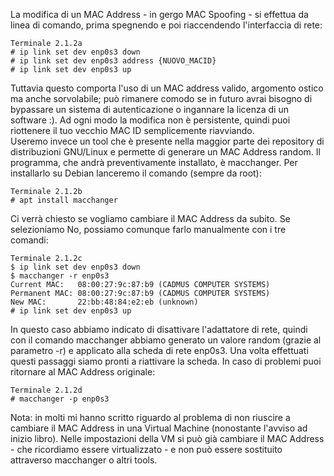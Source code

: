 La modifica di un MAC Address - in gergo MAC Spoofing - si effettua da linea di comando, prima spegnendo e poi riaccendendo l'interfaccia di rete:
```
Terminale 2.1.2a
# ip link set dev enp0s3 down
# ip link set dev enp0s3 address {NUOVO_MACID}
# ip link set dev enp0s3 up
```

Tuttavia questo comporta l'uso di un MAC address valido, argomento ostico ma anche sorvolabile; può rimanere comodo se in futuro avrai bisogno di bypassare un sistema di autenticazione o ingannare la licenza di un software :). Ad ogni modo la modifica non è persistente, quindi puoi riottenere il tuo vecchio MAC ID semplicemente riavviando.  
Useremo invece un tool che è presente nella maggior parte dei repository di distribuzioni GNU/Linux e permette di generare un MAC Address random. Il programma, che andrà preventivamente installato, è macchanger. Per installarlo su Debian lanceremo il comando (sempre da root):
```
Terminale 2.1.2b
# apt install macchanger
```
Ci verrà chiesto se vogliamo cambiare il MAC Address da subito. Se selezioniamo No, possiamo comunque farlo manualmente con i tre comandi:
```
Terminale 2.1.2c
$ ip link set dev enp0s3 down
$ macchanger -r enp0s3
Current MAC:   08:00:27:9c:87:b9 (CADMUS COMPUTER SYSTEMS)
Permanent MAC: 08:00:27:9c:87:b9 (CADMUS COMPUTER SYSTEMS)
New MAC:       22:bb:48:84:e2:eb (unknown)
# ip link set dev enp0s3 up
```
In questo caso abbiamo indicato di disattivare l'adattatore di rete, quindi con il comando macchanger abbiamo generato un valore random (grazie al parametro -r) e applicato alla scheda di rete enp0s3. Una volta effettuati questi passaggi siamo pronti a riattivare la scheda. In caso di problemi puoi ritornare al MAC Address originale:
```
Terminale 2.1.2d
# macchanger -p enp0s3
```

Nota: in molti mi hanno scritto riguardo al problema di non riuscire a cambiare il MAC Address in una Virtual Machine (nonostante l'avviso ad inizio libro). Nelle impostazioni della VM si può già cambiare il MAC Address - che ricordiamo essere virtualizzato - e non può essere sostituito attraverso macchanger o altri tools.